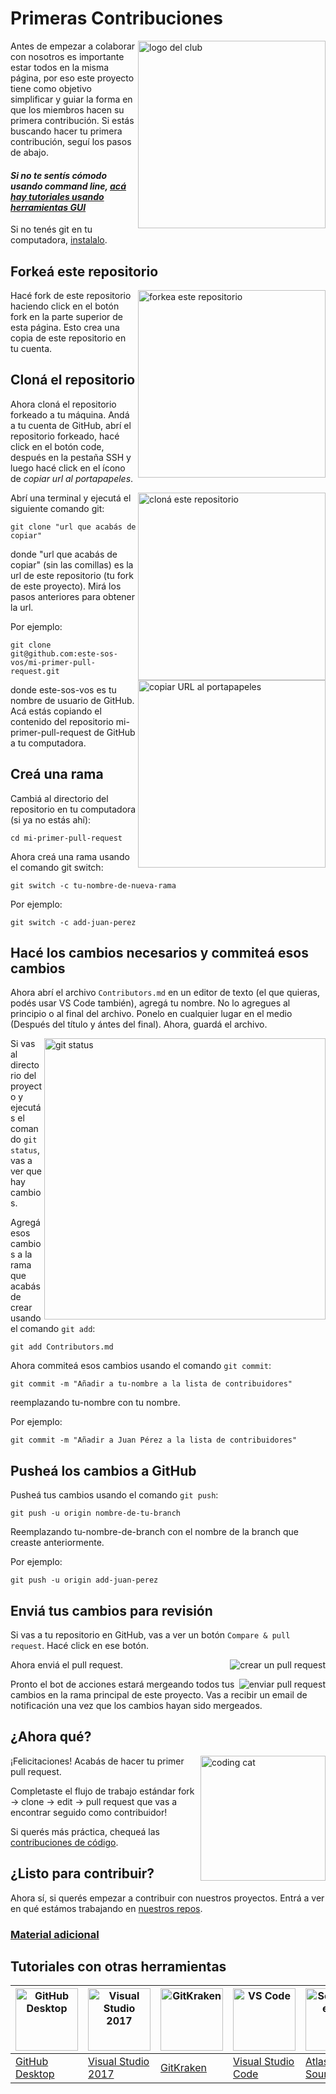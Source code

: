 # Primeras Contribuciones

<img align="right" width="300" src="https://cpfiuna.github.io/recursos/Imagenes/Logos/cpf-logo.png" alt="logo del club" />

Antes de empezar a colaborar con nosotros es importante estar todos en la misma página, por eso este proyecto tiene como objetivo simplificar y guiar la forma en que los miembros hacen su primera contribución. Si estás buscando hacer tu primera contribución, seguí los pasos de abajo.

#### *Si no te sentís cómodo usando command line, [acá hay tutoriales usando herramientas GUI](#Tutoriales-con-otras-herramientas)*

Si no tenés git en tu computadora, [instalalo](https://docs.github.com/en/get-started/quickstart/set-up-git).

## Forkeá este repositorio

<img align="right" width="300" src="https://cpfiuna.github.io/recursos/mi-primer-pr/images/fork.png" alt="forkea este repositorio" />

Hacé fork de este repositorio haciendo click en el botón fork en la parte superior de esta página. Esto crea una copia de este repositorio en tu cuenta.

## Cloná el repositorio

Ahora cloná el repositorio forkeado a tu máquina. Andá a tu cuenta de GitHub, abrí el repositorio forkeado, hacé click en el botón code, después en la pestaña SSH y luego hacé click en el ícono de *copiar url al portapapeles*.

<img align="right" width="300" src="https://cpfiuna.github.io/recursos/mi-primer-pr/images/clone.png" alt="cloná este repositorio" />

Abrí una terminal y ejecutá el siguiente comando git:

```
git clone "url que acabás de copiar"
```
donde "url que acabás de copiar" (sin las comillas) es la url de este repositorio (tu fork de este proyecto). Mirá los pasos anteriores para obtener la url.

<img align="right" width="300" src="https://cpfiuna.github.io/recursos/mi-primer-pr/images/copy-to-clipboard.png" alt="copiar URL al portapapeles" />

Por ejemplo:

```
git clone git@github.com:este-sos-vos/mi-primer-pull-request.git
```
donde este-sos-vos es tu nombre de usuario de GitHub. Acá estás copiando el contenido del repositorio mi-primer-pull-request de GitHub a tu computadora.

## Creá una rama

Cambiá al directorio del repositorio en tu computadora (si ya no estás ahí):

```
cd mi-primer-pull-request
```
Ahora creá una rama usando el comando git switch:
```
git switch -c tu-nombre-de-nueva-rama
```

Por ejemplo:
```
git switch -c add-juan-perez
```

## Hacé los cambios necesarios y commiteá esos cambios

Ahora abrí el archivo `Contributors.md` en un editor de texto (el que quieras, podés usar VS Code también), agregá tu nombre. No lo agregues al principio o al final del archivo. Ponelo en cualquier lugar en el medio (Después del título y ántes del final). Ahora, guardá el archivo.

<img align="right" width="450" src="https://cpfiuna.github.io/recursos/mi-primer-pr/images/git-status.png" alt="git status" />

Si vas al directorio del proyecto y ejecutás el comando `git status`, vas a ver que hay cambios.

Agregá esos cambios a la rama que acabás de crear usando el comando `git add`:

```
git add Contributors.md
```

Ahora commiteá esos cambios usando el comando `git commit`:
```
git commit -m "Añadir a tu-nombre a la lista de contribuidores"
```
reemplazando tu-nombre con tu nombre.

Por ejemplo:
```
git commit -m "Añadir a Juan Pérez a la lista de contribuidores"
```

## Pusheá los cambios a GitHub

Pusheá tus cambios usando el comando `git push`:
```
git push -u origin nombre-de-tu-branch
```
Reemplazando tu-nombre-de-branch con el nombre de la branch que creaste anteriormente.

Por ejemplo:
```
git push -u origin add-juan-perez
```

## Enviá tus cambios para revisión

Si vas a tu repositorio en GitHub, vas a ver un botón `Compare & pull request`. Hacé click en ese botón.

<img style="float: right;" src="https://cpfiuna.github.io/recursos/mi-primer-pr/images/compare-and-pull.png" alt="crear un pull request" />

Ahora enviá el pull request.

<img style="float: right;" src="https://cpfiuna.github.io/recursos/mi-primer-pr/images/submit-pull-request.png" alt="enviar pull request" />

Pronto el bot de acciones estará mergeando todos tus cambios en la rama principal de este proyecto. Vas a recibir un email de notificación una vez que los cambios hayan sido mergeados.

## ¿Ahora qué?

<img align="right" width="200" src="https://cpfiuna.github.io/recursos/mi-primer-pr/cat_code.gif" alt="coding cat" />

¡Felicitaciones! Acabás de hacer tu primer pull request.

Completaste el flujo de trabajo estándar fork -> clone -> edit -> pull request que vas a encontrar seguido como contribuidor!

Si querés más práctica, chequeá las [contribuciones de código](https://github.com/cpfiuna/contribuciones-de-codigo).

## ¿Listo para contribuir?

Ahora sí, si querés empezar a contribuir con nuestros proyectos. Entrá a ver en qué estámos trabajando en [nuestros repos](https://github.com/orgs/cpfiuna/repositories).

### [Material adicional](../additional-material/git_workflow_scenarios/additional-material.md)

## Tutoriales con otras herramientas

| <a href="../gui-tool-tutorials/github-desktop-tutorial.md"><img alt="GitHub Desktop" src="https://desktop.github.com/images/desktop-icon.svg" width="100"></a> | <a href="../gui-tool-tutorials/github-windows-vs2017-tutorial.md"><img alt="Visual Studio 2017" src="https://upload.wikimedia.org/wikipedia/commons/c/cd/Visual_Studio_2017_Logo.svg" width="100"></a> | <a href="../gui-tool-tutorials/gitkraken-tutorial.md"><img alt="GitKraken" src="https://firstcontributions.github.io/assets/gui-tool-tutorials/gitkraken-tutorial/gk-icon.png" width="100"></a> | <a href="../gui-tool-tutorials/github-windows-vs-code-tutorial.md"><img alt="VS Code" src="https://upload.wikimedia.org/wikipedia/commons/1/1c/Visual_Studio_Code_1.35_icon.png" width=100></a> | <a href="../gui-tool-tutorials/sourcetree-macos-tutorial.md"><img alt="Sourcetree App" src="https://wac-cdn.atlassian.com/dam/jcr:81b15cde-be2e-4f4a-8af7-9436f4a1b431/Sourcetree-icon-blue.svg" width=100></a> | <a href="../gui-tool-tutorials/github-windows-intellij-tutorial.md"><img alt="IntelliJ IDEA" src="https://upload.wikimedia.org/wikipedia/commons/thumb/9/9c/IntelliJ_IDEA_Icon.svg/512px-IntelliJ_IDEA_Icon.svg.png" width=100></a> |
| --- | --- | --- | --- | --- | --- |
| [GitHub Desktop](../gui-tool-tutorials/github-desktop-tutorial.md) | [Visual Studio 2017](../gui-tool-tutorials/github-windows-vs2017-tutorial.md) | [GitKraken](../gui-tool-tutorials/gitkraken-tutorial.md) | [Visual Studio Code](../gui-tool-tutorials/github-windows-vs-code-tutorial.md) | [Atlassian Sourcetree](../gui-tool-tutorials/sourcetree-macos-tutorial.md) | [IntelliJ IDEA](../gui-tool-tutorials/github-windows-intellij-tutorial.md) |
